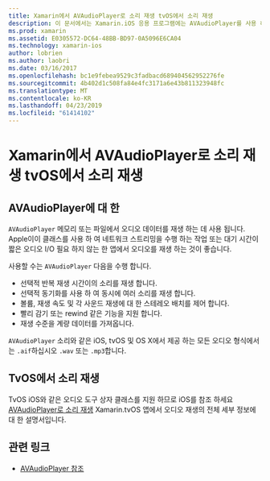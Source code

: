 ```yaml
---
title: Xamarin에서 AVAudioPlayer로 소리 재생 tvOS에서 소리 재생
description: 이 문서에서는 Xamarin.iOS 응용 프로그램에는 AVAudioPlayer를 사용 하 여 소리 재생을 제어 하는 도우미 클래스를 사용 하는 방법을 보여 줍니다.
ms.prod: xamarin
ms.assetid: E0305572-DC64-48BB-BD97-0A5096E6CA04
ms.technology: xamarin-ios
author: lobrien
ms.author: laobri
ms.date: 03/16/2017
ms.openlocfilehash: bc1e9febea9529c3fadbacd689404562952276fe
ms.sourcegitcommit: 4b402d1c508fa84e4fc3171a6e43b811323948fc
ms.translationtype: MT
ms.contentlocale: ko-KR
ms.lasthandoff: 04/23/2019
ms.locfileid: "61414102"
---
```

# <a name="playing-sound-in-tvos-with-avaudioplayer-in-xamarin"></a>Xamarin에서 AVAudioPlayer로 소리 재생 tvOS에서 소리 재생

## <a name="about-the-avaudioplayer"></a>AVAudioPlayer에 대 한

`AVAudioPlayer` 메모리 또는 파일에서 오디오 데이터를 재생 하는 데 사용 됩니다. Apple이이 클래스를 사용 하 여 네트워크 스트리밍을 수행 하는 작업 또는 대기 시간이 짧은 오디오 I/O 필요 하지 않는 한 앱에서 오디오를 재생 하는 것이 좋습니다.

사용할 수는 `AVAudioPlayer` 다음을 수행 합니다.

- 선택적 반복 재생 시간이의 소리를 재생 합니다.
- 선택적 동기화를 사용 하 여 동시에 여러 소리를 재생 합니다.
- 볼륨, 재생 속도 및 각 사운드 재생에 대 한 스테레오 배치를 제어 합니다.
- 빨리 감기 또는 rewind 같은 기능을 지원 합니다.
- 재생 수준을 계량 데이터를 가져옵니다.

`AVAudioPlayer` 소리와 같은 iOS, tvOS 및 OS X에서 제공 하는 모든 오디오 형식에서는 `.aif`하십시오 `.wav` 또는 `.mp3`합니다.

## <a name="playing-sounds-in-tvos"></a>TvOS에서 소리 재생

TvOS iOS와 같은 오디오 도구 상자 클래스를 지원 하므로 iOS를 참조 하세요 [AVAudioPlayer로 소리 재생](https://github.com/xamarin/recipes/tree/master/Recipes/ios/media/sound/avaudioplayer) Xamarin.tvOS 앱에서 오디오 재생의 전체 세부 정보에 대 한 설명서입니다.



## <a name="related-links"></a>관련 링크

- [AVAudioPlayer 참조](https://developer.apple.com/library/ios/documentation/AVFoundation/Reference/AVAudioPlayerClassReference/)
